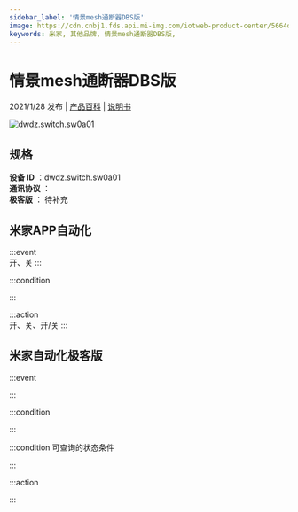 ```yaml
---
sidebar_label: '情景mesh通断器DBS版'
image: https://cdn.cnbj1.fds.api.mi-img.com/iotweb-product-center/5664df9633b7c2f323d4068e0273077e_中性mesh通断器168图.png?GalaxyAccessKeyId=AKVGLQWBOVIRQ3XLEW&Expires=9223372036854775807&Signature=L5bSHuowIHJrsGpbEx1eaXptHK4=
keywords: 米家, 其他品牌, 情景mesh通断器DBS版, 
---
```

# 情景mesh通断器DBS版

2021/1/28 发布 | [产品百科](https://home.mi.com/webapp/content/baike/product/index.html?model=dwdz.switch.sw0a01/) | [说明书](https://home.mi.com/views/introduction.html?model=dwdz.switch.sw0a01&region=cn)

![dwdz.switch.sw0a01](https://cdn.cnbj1.fds.api.mi-img.com/iotweb-product-center/5664df9633b7c2f323d4068e0273077e_中性mesh通断器168图.png?GalaxyAccessKeyId=AKVGLQWBOVIRQ3XLEW&Expires=9223372036854775807&Signature=L5bSHuowIHJrsGpbEx1eaXptHK4=)

## 规格  
> 
**设备 ID** ：dwdz.switch.sw0a01  
**通讯协议** ：  
**极客版**  ： 待补充 


## 米家APP自动化  

:::event  
开、关
:::

:::condition  

:::

:::action   
开、关、开/关
:::

## 米家自动化极客版  

:::event  

:::

:::condition  

:::

:::condition 可查询的状态条件  

:::

:::action  

:::

        
